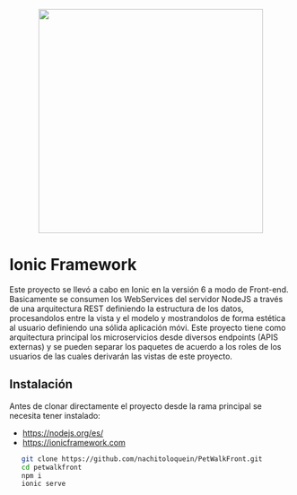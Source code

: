 <p align="center"><a href="https://ionicframework.com" target="_blank"><img src="https://upload.wikimedia.org/wikipedia/commons/d/d1/Ionic_Logo.svg" width="400"></a></p>


# Ionic Framework
Este proyecto se llevó a cabo en Ionic en la versión 6 a modo de Front-end. Basicamente se consumen los WebServices del servidor NodeJS a través de una arquitectura REST definiendo la estructura de los datos, procesandolos entre la vista y el modelo  y mostrandolos de forma estética al usuario definiendo una sólida aplicación móvi. Este proyecto tiene como arquitectura principal los microservicios desde diversos endpoints (APIS externas) y se pueden separar los paquetes de acuerdo a los roles de los usuarios de las cuales derivarán las vistas de este proyecto.

## Instalación
Antes de clonar directamente el proyecto desde la rama principal se necesita tener instalado:
- https://nodejs.org/es/
- https://ionicframework.com
```sh
   git clone https://github.com/nachitoloquein/PetWalkFront.git
   cd petwalkfront
   npm i
   ionic serve
```
